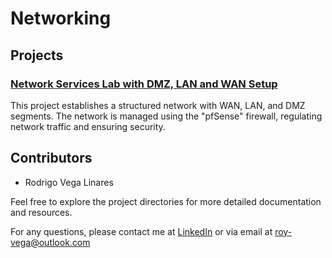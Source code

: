 # Networking

## Projects 

### [Network Services Lab with DMZ, LAN and WAN Setup](https://github.com/Roy-Vega/Networking/tree/main/Network%20Services%20Lab%20with%20DMZ%2C%20LAN%20and%20WAN%20Setup)
This project establishes a structured network with WAN, LAN, and DMZ segments. The network is managed using the "pfSense" firewall, regulating network traffic and ensuring security.


## Contributors
- Rodrigo Vega Linares

Feel free to explore the project directories for more detailed documentation and resources.

For any questions, please contact me at [LinkedIn](https://www.linkedin.com/in/roy-vega) or via email at roy-vega@outlook.com

